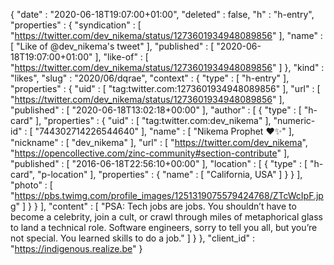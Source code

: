 {
  "date" : "2020-06-18T19:07:00+01:00",
  "deleted" : false,
  "h" : "h-entry",
  "properties" : {
    "syndication" : [ "https://twitter.com/dev_nikema/status/1273601934948089856" ],
    "name" : [ "Like of @dev_nikema's tweet" ],
    "published" : [ "2020-06-18T19:07:00+01:00" ],
    "like-of" : [ "https://twitter.com/dev_nikema/status/1273601934948089856" ]
  },
  "kind" : "likes",
  "slug" : "2020/06/dqrae",
  "context" : {
    "type" : [ "h-entry" ],
    "properties" : {
      "uid" : [ "tag:twitter.com:1273601934948089856" ],
      "url" : [ "https://twitter.com/dev_nikema/status/1273601934948089856" ],
      "published" : [ "2020-06-18T13:02:18+00:00" ],
      "author" : [ {
        "type" : [ "h-card" ],
        "properties" : {
          "uid" : [ "tag:twitter.com:dev_nikema" ],
          "numeric-id" : [ "744302714226544640" ],
          "name" : [ "Nikema Prophet ❤️✨" ],
          "nickname" : [ "dev_nikema" ],
          "url" : [ "https://twitter.com/dev_nikema", "https://opencollective.com/zinc-community#section-contribute" ],
          "published" : [ "2016-06-18T22:56:10+00:00" ],
          "location" : [ {
            "type" : [ "h-card", "p-location" ],
            "properties" : {
              "name" : [ "California, USA" ]
            }
          } ],
          "photo" : [ "https://pbs.twimg.com/profile_images/1251319075579424768/ZTcWcIpF.jpg" ]
        }
      } ],
      "content" : [ "PSA: Tech jobs are jobs. You shouldn’t have to become a celebrity, join a cult, or crawl through miles of metaphorical glass to land a technical role. Software engineers, sorry to tell you all, but you’re not special. You learned skills to do a job." ]
    }
  },
  "client_id" : "https://indigenous.realize.be"
}
